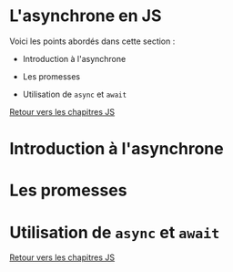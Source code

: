 # L'asynchrone en JS

Voici les points abordés dans cette section : 

* Introduction à l'asynchrone

* Les promesses 

* Utilisation de `async` et `await`

[Retour vers les chapitres JS](https://github.com/CalcagnoLoic/aide_memoire/blob/main/R%C3%A9pertoire/js.md)

# Introduction à l'asynchrone

# Les promesses 

# Utilisation de `async` et `await`

[Retour vers les chapitres JS](https://github.com/CalcagnoLoic/aide_memoire/blob/main/R%C3%A9pertoire/js.md)